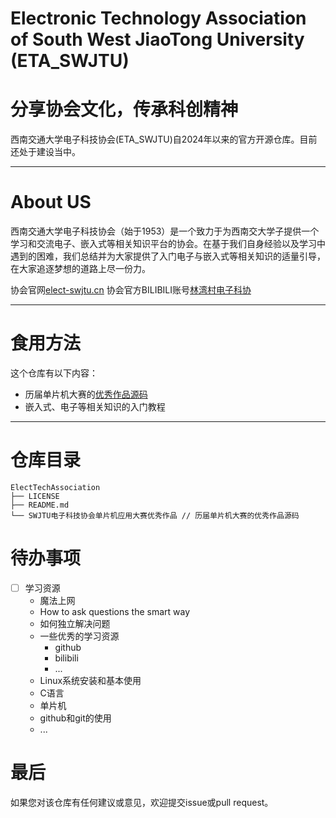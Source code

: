 # Electronic Technology Association of South West JiaoTong University (ETA_SWJTU)

# 分享协会文化，传承科创精神

西南交通大学电子科技协会(ETA_SWJTU)自2024年以来的官方开源仓库。目前还处于建设当中。

---
# About US
西南交通大学电子科技协会（始于1953）是一个致力于为西南交大学子提供一个学习和交流电子、嵌入式等相关知识平台的协会。在基于我们自身经验以及学习中遇到的困难，我们总结并为大家提供了入门电子与嵌入式等相关知识的适量引导，在大家追逐梦想的道路上尽一份力。

协会官网[elect-swjtu.cn](https://elect-swjtu.cn/)
协会官方BILIBILI账号[林湾村电子科协](https://space.bilibili.com/3493078602090595?spm_id_from=333.337.search-card.all.click)

---
# 食用方法
这个仓库有以下内容：
- 历届单片机大赛的[优秀作品源码](https://github.com/Prtysil/ETA_SWJTU/tree/main/SWJTU%E7%94%B5%E5%AD%90%E7%A7%91%E6%8A%80%E5%8D%8F%E4%BC%9A%E5%8D%95%E7%89%87%E6%9C%BA%E5%BA%94%E7%94%A8%E5%A4%A7%E8%B5%9B%E4%BC%98%E7%A7%80%E4%BD%9C%E5%93%81)
- 嵌入式、电子等相关知识的入门教程

---
# 仓库目录
~~~
ElectTechAssociation
├── LICENSE
├── README.md
└── SWJTU电子科技协会单片机应用大赛优秀作品 // 历届单片机大赛的优秀作品源码
~~~

# 待办事项
- [ ] 学习资源
    - 魔法上网
    - How to ask questions the smart way
    - 如何独立解决问题
    - 一些优秀的学习资源
        - github
        - bilibili
        - ...
    - Linux系统安装和基本使用
    - C语言
    - 单片机
    - github和git的使用
    - ...

# 最后
如果您对该仓库有任何建议或意见，欢迎提交issue或pull request。